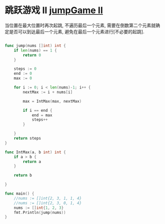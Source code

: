 # 跳跃游戏 II [jumpGame II](https://leetcode-cn.com/problems/jump-game-ii/)

当位置在最大位置时再次起跳, 不遍历最后一个元素, 需要在倒数第二个元素就确定是否可以到达最后一个元素, 避免在最后一个元素进行[不必要的起跳].

```go

func jump(nums []int) int {
	if len(nums) == 1 {
		return 0
	}

	steps := 0
	end := 0
	max := 0

	for i := 0; i < len(nums)-1; i++ {
		nextMax := i + nums[i]

		max = IntMax(max, nextMax)

		if i == end {
			end = max
			steps++
		}

	}
	return steps
}

func IntMax(a, b int) int {
	if a > b {
		return a
	}

	return b

}

func main() {
	//nums := []int{2, 3, 1, 1, 4}
	//nums := []int{2, 3, 0, 1, 4}
	nums := []int{1, 2, 3}
	fmt.Println(jump(nums))
}
```
